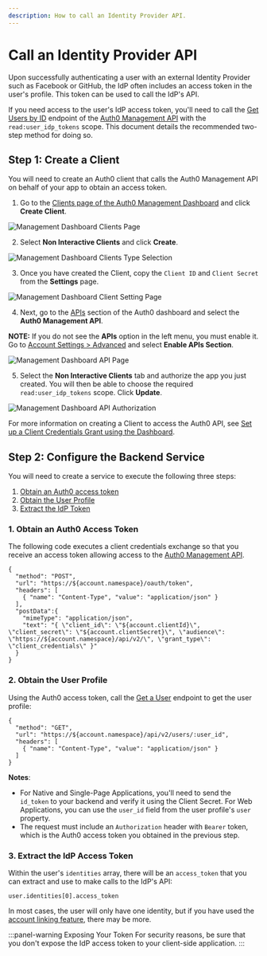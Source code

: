 ```yaml
---
description: How to call an Identity Provider API.
---
```


# Call an Identity Provider API

Upon successfully authenticating a user with an external Identity Provider such as Facebook or GitHub, the IdP often includes an access token in the user's profile. This token can be used to call the IdP's API.

If you need access to the user's IdP access token, you'll need to call the [Get Users by ID](/api/management/v2#!/Users/get_users_by_id) endpoint of the [Auth0 Management API](/api/management/v2) with the `read:user_idp_tokens` scope. This document details the recommended two-step method for doing so.

## Step 1: Create a Client

You will need to create an Auth0 client that calls the Auth0 Management API on behalf of your app to obtain an access token.

1. Go to the [Clients page of the Auth0 Management Dashboard](${manage_url}/#/clients) and click **Create Client**.

  ![Management Dashboard Clients Page](/media/articles/tutorials/calling-an-external-idp-api/create-client.png)

2. Select **Non Interactive Clients** and click **Create**.

  ![Management Dashboard Clients Type Selection](/media/articles/tutorials/calling-an-external-idp-api/select-ni-client.png)

3. Once you have created the Client, copy the `Client ID` and `Client Secret` from the **Settings** page.

  ![Management Dashboard Client Setting Page](/media/articles/tutorials/calling-an-external-idp-api/client-id-secret.png)

4. Next, go to the [APIs](${manage_url}/#/apis) section of the Auth0 dashboard and select the **Auth0 Management API**.

  **NOTE:** If you do not see the **APIs** option in the left menu, you must enable it. Go to [Account Settings > Advanced](${manage_url}/#/account/advanced) and select **Enable APIs Section**.
  
  ![Management Dashboard API Page](/media/articles/tutorials/calling-an-external-idp-api/api.png)


5. Select the **Non Interactive Clients** tab and authorize the app you just created. You will then be able to choose the required `read:user_idp_tokens` scope. Click **Update**.

![Management Dashboard API Authorization](/media/articles/tutorials/calling-an-external-idp-api/authorize-client.png)

For more information on creating a Client to access the Auth0 API, see [Set up a Client Credentials Grant using the Dashboard](/api-auth/config/using-the-auth0-dashboard).

## Step 2: Configure the Backend Service

You will need to create a service to execute the following three steps:

1. [Obtain an Auth0 access token](#obtain-an-auth0-access-token)
2. [Obtain the User Profile](#obtain-the-user-profile)
3. [Extract the IdP Token](#extract-the-idp-access-token)

### 1. Obtain an Auth0 Access Token

The following code executes a client credentials exchange so that you receive an access token allowing access to the [Auth0 Management API](/api/management/v2#!).

```har
{
  "method": "POST",
  "url": "https://${account.namespace}/oauth/token",
  "headers": [
    { "name": "Content-Type", "value": "application/json" }
  ],
  "postData":{
    "mimeType": "application/json",
    "text": "{ \"client_id\": \"${account.clientId}\", \"client_secret\": \"${account.clientSecret}\", \"audience\": \"https://${account.namespace}/api/v2/\", \"grant_type\": \"client_credentials\" }"
  }
}
```

### 2. Obtain the User Profile

Using the Auth0 access token, call the [Get a User](/api/management/v2#!/Users/get_users_by_id) endpoint to get the user profile:

```har
{
  "method": "GET",
  "url": "https://${account.namespace}/api/v2/users/:user_id",
  "headers": [
    { "name": "Content-Type", "value": "application/json" }
  ]
}
```

**Notes**:

* For Native and Single-Page Applications, you'll need to send the `id_token` to your backend and verify it using the Client Secret. For Web Applications, you can use the `user_id` field from the user profile's `user` property.
* The request must include an `Authorization` header with `Bearer` token, which is the Auth0 access token you obtained in the previous step.

### 3. Extract the IdP Access Token

Within the user's `identities` array, there will be an `access_token` that you can extract and use to make calls to the IdP's API:

  `user.identities[0].access_token`

In most cases, the user will only have one identity, but if you have used the [account linking feature](/link-accounts), there may be more.

:::panel-warning Exposing Your Token
For security reasons, be sure that you don't expose the IdP access token to your client-side application.
:::
